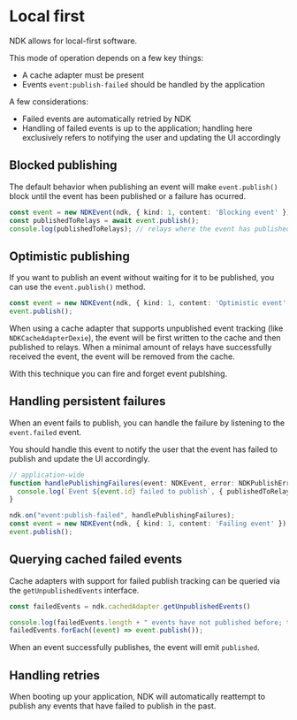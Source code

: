 # Local first

NDK allows for local-first software.

This mode of operation depends on a few key things:

* A cache adapter must be present
* Events `event:publish-failed` should be handled by the application

A few considerations:

* Failed events are automatically retried by NDK
* Handling of failed events is up to the application; handling here exclusively refers to notifying the user and
  updating the UI accordingly

## Blocked publishing

The default behavior when publishing an event will make `event.publish()` block
until the event has been published or a failure has ocurred.

```ts
const event = new NDKEvent(ndk, { kind: 1, content: 'Blocking event' });
const publishedToRelays = await event.publish();
console.log(publishedToRelays); // relays where the event has published to
```

## Optimistic publishing

If you want to publish an event without waiting for it to be published, you can use the `event.publish()` method.

```ts
const event = new NDKEvent(ndk, { kind: 1, content: 'Optimistic event' });
event.publish();
```

When using a cache adapter that supports unpublished event tracking (like `NDKCacheAdapterDexie`), the event will be
first
written to the cache and then published to relays. When a minimal amount of relays have successfully received the event,
the event will be removed from the cache.

With this technique you can fire and forget event publshing.

## Handling persistent failures

When an event fails to publish, you can handle the failure by listening to the `event.failed` event.

You should handle this event to notify the user that the event has failed to publish and update the UI accordingly.

```ts
// application-wide
function handlePublishingFailures(event: NDKEvent, error: NDKPublishError) {
  console.log(`Event ${event.id} failed to publish`, { publishedToRelays: error.publishedToRelays });
}

ndk.on("event:publish-failed", handlePublishingFailures);
const event = new NDKEvent(ndk, { kind: 1, content: 'Failing event' });
event.publish();
```

## Querying cached failed events

Cache adapters with support for failed publish tracking can be queried via the `getUnpublishedEvents` interface.

```ts
const failedEvents = ndk.cachedAdapter.getUnpublishedEvents()

console.log(failedEvents.length + " events have not published before; trying now");
failedEvents.forEach((event) => event.publish());
```

When an event successfully publishes, the event will emit `published`.

## Handling retries

When booting up your application, NDK will automatically reattempt to publish any events that have failed to publish in
the past.
